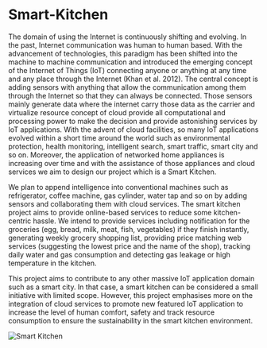 # Smart-Kitchen

The domain of using the Internet is continuously shifting and evolving. In the past, Internet communication was human to human based. With the advancement of technologies, this paradigm has been shifted into the machine to machine communication and introduced the emerging concept of the Internet of Things (IoT) connecting anyone or anything at any time and any place through the Internet (Khan et al. 2012). The central concept is adding sensors with anything that allow the communication among them through the Internet so that they can always be connected. Those sensors mainly generate data where the internet carry those data as the carrier and virtualize resource concept of cloud provide all computational and processing power to make the decision and provide astonishing services by IoT applications. With the advent of cloud facilities, so many IoT applications evolved within a short time around the world such as environmental protection, health monitoring, intelligent search, smart traffic, smart city and so on. Moreover, the application of networked home appliances is increasing over time and with the assistance of those appliances and cloud services we aim to design our project which is a Smart Kitchen.

We plan to append intelligence into conventional machines such as refrigerator, coffee machine, gas cylinder, water tap and so on by adding sensors and collaborating them with cloud services. The smart kitchen project aims to provide online-based services to reduce some kitchen-centric hassle. We intend to provide services including notification for the groceries (egg, bread, milk, meat, fish, vegetables) if they finish instantly, generating weekly grocery shopping list, providing price matching web services (suggesting the lowest price and the name of the shop), tracking daily water and gas consumption and detecting gas leakage or high temperature in the kitchen.

This project aims to contribute to any other massive IoT application domain such as a smart city. In that case, a smart kitchen can be considered a small initiative with limited scope. However, this project emphasises more on the integration of cloud services to promote new featured IoT application to increase the level of human comfort, safety and track resource consumption to ensure the sustainability in the smart kitchen environment.

![Smart Kitchen](https://github.com/user-attachments/assets/a72e6b26-25b0-4ae9-9432-16427fbc3bcb)
